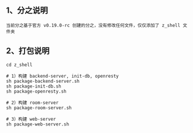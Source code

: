 ## 1、分之说明
    当前分之基于官方 v0.19.0-rc 创建的分之，没有修改任何文件，仅仅添加了 z_shell 文件夹

## 2、打包说明
    cd z_shell

    # 1）构建 backend-server, init-db, openresty 
    sh package-backend-server.sh
    sh package-init-db.sh
    sh package-openresty.sh

    # 2）构建 room-server
    sh package-room-server.sh

    # 3）构建 web-server
    sh package-web-server.sh


